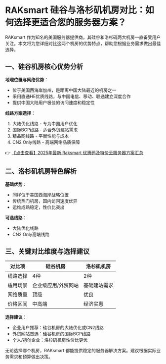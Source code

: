 # RAKsmart 硅谷与洛杉矶机房对比：如何选择更适合您的服务器方案？

RAKsmart 作为知名的美国服务器提供商，其硅谷和洛杉矶两大机房一直备受用户关注。本文将为您详细对比这两个机房的优势特点，帮助您根据业务需求做出最佳选择。

## 一、硅谷机房核心优势分析

**地理位置与网络优势**：
- 位于美国西海岸加州，是距离中国大陆最近的机房之一
- 采用直通HE优质线路，与中国电信、移动、联通建立深度合作
- 提供中国大陆用户极佳的访问速度和稳定性

**线路方案选择**：
1. 大陆优化线路 - 专为中国用户优化
2. 国际BGP线路 - 适合外贸建站需求
3. 精品网线路 - 平衡性能与成本
4. CN2 Only线路 - 高端网络品质保障

👉 [【点击查看】2025年最新 Raksmart 优惠码及特价云服务器方案汇总](https://bit.ly/raksmart)

## 二、洛杉矶机房特色解析

**基础优势**：
- 同样位于美国西海岸战略位置
- 传统热门机房，国内访问速度优异
- 运维成熟稳定，性价比突出

**可选线路**：
- 大陆优化线路
- CN2 Only高端线路

## 三、关键对比维度与选择建议

| 对比项 | 硅谷机房 | 洛杉矶机房 |
|--------|----------|------------|
| 线路选择 | 4种 | 2种 |
| 适用场景 | 企业级应用/外贸网站 | 基础建站需求 |
| 网络质量 | 顶级 | 优良 |
| 价格区间 | 中高端 | 经济实惠 |

**选择建议**：
- 企业用户推荐：硅谷机房的大陆优化或CN2线路
- 外贸网站首选：硅谷机房的国际BGP线路
- 个人/初创企业：洛杉矶机房性价比更优

无论选择哪个机房，RAKsmart 都能提供稳定的服务器解决方案。建议根据实际业务需求和预算做出决策。